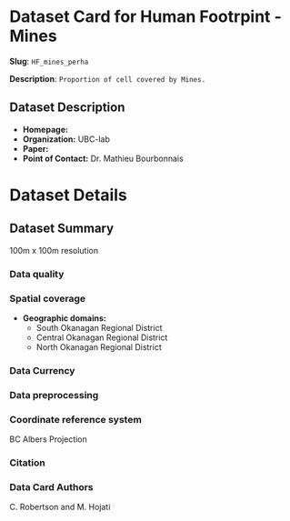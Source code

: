 # Dataset Card for Human Footrpint - Mines 

**Slug**: `HF_mines_perha`

**Description**: `Proportion of cell covered by Mines.`

## Dataset Description

- **Homepage:** 
- **Organization:** UBC-lab 
- **Paper:** 
- **Point of Contact:** Dr. Mathieu Bourbonnais


# Dataset Details
## Dataset Summary
100m x 100m resolution

### Data quality

### Spatial coverage

- **Geographic domains:** 
  - South Okanagan Regional District
  - Central Okanagan Regional District
  - North Okanagan Regional District


### Data Currency 

### Data preprocessing

### Coordinate reference system
BC Albers Projection

### Citation


### Data Card Authors
C. Robertson and M. Hojati


